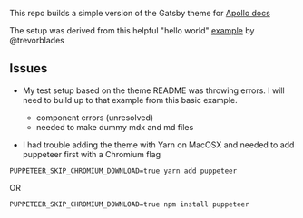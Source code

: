 

This repo builds a simple version of the Gatsby theme for [Apollo docs](https://github.com/apollographql/gatsby-theme-apollo/tree/master/packages/gatsby-theme-apollo-docs)

The setup was derived from this helpful "hello world" [example](
https://codesandbox.io/s/gatsby-theme-apollo-docs-hello-world-bywp2?file=/package.json) by @trevorblades

## Issues

* My test setup based on the theme README was throwing errors. I will need to build up to that example from this basic example.
  * component errors (unresolved)
  * needed to make dummy mdx and md files

* I had trouble adding the theme with Yarn on MacOSX and needed to add puppeteer first with a Chromium flag

```
PUPPETEER_SKIP_CHROMIUM_DOWNLOAD=true yarn add puppeteer
```
OR
```
PUPPETEER_SKIP_CHROMIUM_DOWNLOAD=true npm install puppeteer
```
